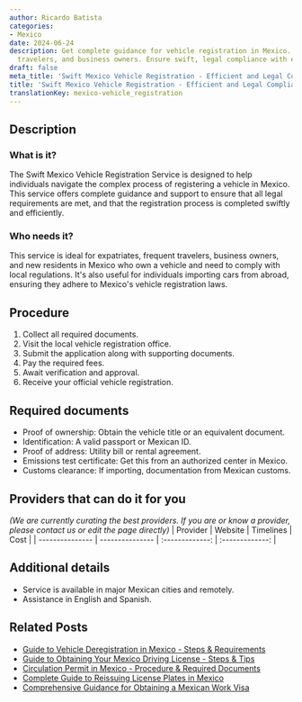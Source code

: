 ```yaml
---
author: Ricardo Batista
categories:
- Mexico
date: 2024-06-24
description: Get complete guidance for vehicle registration in Mexico. Ideal for expats,
  travelers, and business owners. Ensure swift, legal compliance with expert support.
draft: false
meta_title: 'Swift Mexico Vehicle Registration - Efficient and Legal Compliance'
title: 'Swift Mexico Vehicle Registration - Efficient and Legal Compliance'
translationKey: mexico-vehicle_registration
---
```



## Description
### What is it?
The Swift Mexico Vehicle Registration Service is designed to help individuals navigate the complex process of registering a vehicle in Mexico. This service offers complete guidance and support to ensure that all legal requirements are met, and that the registration process is completed swiftly and efficiently.

### Who needs it?
This service is ideal for expatriates, frequent travelers, business owners, and new residents in Mexico who own a vehicle and need to comply with local regulations. It's also useful for individuals importing cars from abroad, ensuring they adhere to Mexico's vehicle registration laws.

## Procedure

1. Collect all required documents.
2. Visit the local vehicle registration office.
3. Submit the application along with supporting documents.
4. Pay the required fees.
5. Await verification and approval.
6. Receive your official vehicle registration.


## Required documents

- Proof of ownership: Obtain the vehicle title or an equivalent document.
- Identification: A valid passport or Mexican ID.
- Proof of address: Utility bill or rental agreement.
- Emissions test certificate: Get this from an authorized center in Mexico.
- Customs clearance: If importing, documentation from Mexican customs.


## Providers that can do it for you
_(We are currently curating the best providers. If you are or know a provider, please contact us or edit the page directly)_
| Provider        |     Website     |     Timelines    |       Cost      |
| --------------- | --------------- |  :-------------: | :-------------: |

## Additional details

- Service is available in major Mexican cities and remotely.
- Assistance in English and Spanish.

## Related Posts

- [Guide to Vehicle Deregistration in Mexico - Steps & Requirements](https://tramitit.com/english/guides/mexico/vehicle_deregistration/)
- [Guide to Obtaining Your Mexico Driving License - Steps & Tips](https://tramitit.com/english/guides/mexico/driving_license/)
- [Circulation Permit in Mexico - Procedure & Required Documents](https://tramitit.com/english/guides/mexico/circulation_permit/)
- [Complete Guide to Reissuing License Plates in Mexico](https://tramitit.com/english/guides/mexico/reissuance_of_license_plates/)
- [Comprehensive Guidance for Obtaining a Mexican Work Visa](https://tramitit.com/english/guides/mexico/work_visa_processing/)